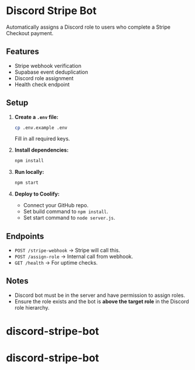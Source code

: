 # Discord Stripe Bot

Automatically assigns a Discord role to users who complete a Stripe Checkout payment.

## Features
- Stripe webhook verification
- Supabase event deduplication
- Discord role assignment
- Health check endpoint

## Setup

1. **Create a `.env` file:**
   ```bash
   cp .env.example .env
   ```
   Fill in all required keys.

2. **Install dependencies:**
   ```bash
   npm install
   ```

3. **Run locally:**
   ```bash
   npm start
   ```

4. **Deploy to Coolify:**
   - Connect your GitHub repo.
   - Set build command to `npm install`.
   - Set start command to `node server.js`.

## Endpoints
- `POST /stripe-webhook` → Stripe will call this.
- `POST /assign-role` → Internal call from webhook.
- `GET /health` → For uptime checks.

## Notes
- Discord bot must be in the server and have permission to assign roles.
- Ensure the role exists and the bot is **above the target role** in the Discord role hierarchy.
# discord-stripe-bot
# discord-stripe-bot

